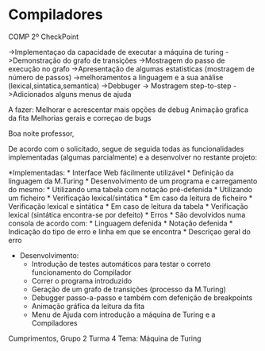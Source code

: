 Compiladores
====

COMP 2º CheckPoint

->Implementaçao da capacidade de executar a máquina de turing
->Demonstração do grafo de transições
	->Mostragem do passo de execução no grafo 
->Apresentação de algumas estatisticas (mostragem de número de passos)
->melhoramentos a linguagem e a sua análise (lexical,sintatica,semantica)
->Debbuger
	-> Mostragem step-to-step
->Adicionados alguns menus de ajuda

A fazer:
Melhorar e acrescentar mais opções de debug
Animação grafica da fita
Melhorias gerais e correçao de bugs

Boa noite professor,

De acordo com o solicitado, segue de seguida todas as funcionalidades implementadas (algumas parcialmente) 
e a desenvolver no restante projeto:

*Implementadas: 
	* Interface Web fácilmente utilizável
	* Definição da linguagem da M.Turing
	* Desenvolvimento de um programa e carregamento do mesmo:
		* Utilizando uma tabela com notação pré-defenida
		* Utilizando um ficheiro
	* Verificação lexical/sintática
		* Em caso da leitura de ficheiro 
			* Verificação lexical e sintática
		* Em caso de leitura da tabela
			* Verificação lexical (sintática encontra-se por defeito)
		* Erros
			* São devolvidos numa consola de acordo com:
				* Linguagem defenida
				* Notação defenida
			* Indicação do tipo de erro e linha em que se encontra 
				* Descriçao geral do erro
* Desenvolvimento:
	* Introdução de testes automáticos para testar o correto funcionamento do Compilador
	* Correr o programa introduzido
	* Geração de um grafo de transições (processo da M.Turing)
	* Debugger passo-a-passo e também com defenição de breakpoints
	* Animação gráfica da leitura da fita
	* Menu de Ajuda com introdução a máquina de Turing e a Compiladores

	
Cumprimentos,
Grupo 2
Turma 4
Tema: Máquina de Turing

